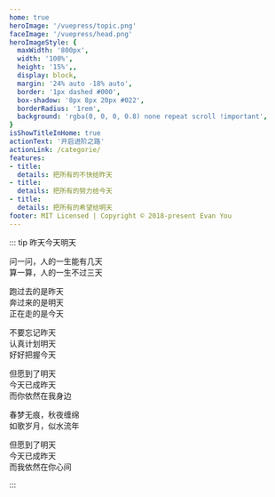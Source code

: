 ```yaml
---
home: true
heroImage: '/vuepress/topic.png'
faceImage: '/vuepress/head.png'
heroImageStyle: {
  maxWidth: '800px',
  width: '100%',
  height: '15%',,
  display: block,
  margin: '24% auto -18% auto',
  border: '1px dashed #000',
  box-shadow: '8px 8px 20px #022',
  borderRadius: '1rem',
  background: 'rgba(0, 0, 0, 0.8) none repeat scroll !important',
}
isShowTitleInHome: true
actionText: '开启进阶之路'
actionLink: /categorie/
features:
- title: 
  details: 把所有的不快给昨天
- title: 
  details: 把所有的努力给今天
- title: 
  details: 把所有的希望给明天
footer: MIT Licensed | Copyright © 2018-present Evan You
---
```


<Clock/>

::: tip 昨天今天明天

问一问，人的一生能有几天 <br/>
算一算，人的一生不过三天 <br/>

跑过去的是昨天 <br/>
奔过来的是明天 <br/>
正在走的是今天 <br/>

不要忘记昨天 <br/>
认真计划明天 <br/>
好好把握今天 <br/>

但愿到了明天 <br/>
今天已成昨天 <br/>
而你依然在我身边 <br/>

春梦无痕，秋夜缠绵 <br/>
如歌岁月，似水流年 <br/>

但愿到了明天 <br/>
今天已成昨天 <br/>
而我依然在你心间  

:::



<style>
.home .content__default:not(.custom) {
  max-width: 100% !important;
  margin: 0  !important;
  padding: 0 !important;
}
.home .hero h1 {
    display: none;
}
.home img {
   transform: scale(0.8,0.8) !important;
}
.home .feature p {
    color: #476582 !important;
}
.home .hero .description {
    color: #476582 !important;
}
.wrap {
    display: flex;
    justify-content: center;
    align-items: center;
    width: 100%;
    height: 200px;
    min-height: 10vh;
    background: transparent none repeat scroll!important;
    position: fixed;
    top: -120%;
    left: -1%;
}


@media screen and (max-width: 960px){
  .wrap {
    top:-107%;
    transform: scale(0.68,0.58);
  }
  .clock {
    background: rgba(0, 0, 0, 0) none repeat scroll !important;
    background-image: url() !important;
  }
  .home img {    
    margin: 24% auto -6% auto !important;
  }
  .home .feature {
    width: 100%;
    text-align: center;
    color: rgb(71, 101, 130) !important;
    padding: 5px !important;
    margin: -12px;
    margin-left: 0px;
  }
}

</style>

<script type="text/javascript">
  // mounted: {
  //   var hero = document.getElementByclassName("hero");

  // },
  // methods: {
  //   $('#sky').on('mousemove', function(e) {
  // //公式
  //     var offsetX = e.clientX / window.innerWidth - 0.5,
  //         offsetY = e.clientY / window.innerHeight - 0.5;
  //   var _left = -40 * offsetX;    //如果想动的幅度更大，可以调整 -40 的值
  //   var _top = -40 * offsetY;     //如果想动的幅度更大，可以调整 -40 的值
  //   //应用公式
  //   $('#sky img').css('left',60+_left*0.3).css('top',_top*0.3);  //将您的left值和top值先+此数值，*的小数越大，动的越大，否则越小
  //   $('#sky span').css('left',60+_left*3).css('top',180+_top*3); //将您的left值和top值先+此数值，*的小数越大，动的越大，否则越小
  //   $('#sky p').css('left',50+_left*1.5).css('top',230+_top*1.5); //将您的left值和top值先+此数值，*的小数越大，动的越大，否则越小
  // });
  // }
</script>